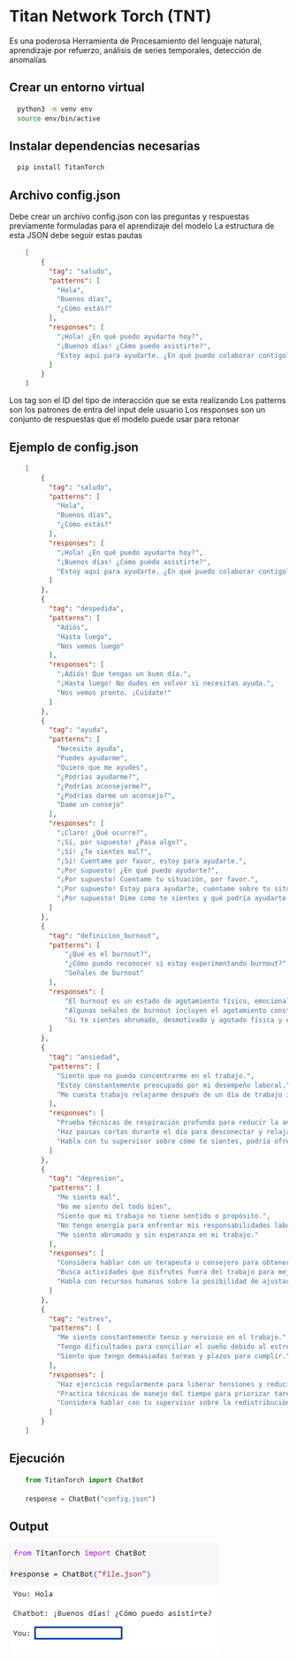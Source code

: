 
# Titan Network Torch (TNT)
Es una poderosa Herramienta de Procesamiento del lenguaje natural, aprendizaje por refuerzo, análisis de series temporales, detección de anomalías

## Crear un entorno virtual

```bash
  python3 -m venv env
  source env/bin/active
```


## Instalar dependencias necesarias

```bash
  pip install TitanTorch
```


## Archivo config.json

Debe crear un archivo config.json con las preguntas y respuestas previamente formuladas para el aprendizaje del modelo
La estructura de esta JSON debe seguir estas pautas

```json
	[
	    {
	      "tag": "saludo",
	      "patterns": [
	        "Hola",
	        "Buenos días",
	        "¿Cómo estás?"
	      ],
	      "responses": [
	        "¡Hola! ¿En qué puedo ayudarte hoy?",
	        "¡Buenos días! ¿Cómo puedo asistirte?",
	        "Estoy aquí para ayudarte. ¿En qué puedo colaborar contigo?"
	      ]
	    }
	]
```

Los tag son el ID del tipo de interacción que se esta realizando
Los patterns son los patrones de entra del input dele usuario
Los responses son un conjunto de respuestas que el modelo puede usar para retonar

## Ejemplo de config.json

```json
	[
	    {
	      "tag": "saludo",
	      "patterns": [
	        "Hola",
	        "Buenos días",
	        "¿Cómo estás?"
	      ],
	      "responses": [
	        "¡Hola! ¿En qué puedo ayudarte hoy?",
	        "¡Buenos días! ¿Cómo puedo asistirte?",
	        "Estoy aquí para ayudarte. ¿En qué puedo colaborar contigo?"
	      ]
	    },
	    {
	      "tag": "despedida",
	      "patterns": [
	        "Adiós",
	        "Hasta luego",
	        "Nos vemos luego"
	      ],
	      "responses": [
	        "¡Adiós! Que tengas un buen día.",
	        "¡Hasta luego! No dudes en volver si necesitas ayuda.",
	        "Nos vemos pronto. ¡Cuídate!"
	      ]
	    },
	    {
	      "tag": "ayuda",
	      "patterns": [
	        "Necesito ayuda",
	        "Puedes ayudarme",
	        "Quiero que me ayudes",
	        "¿Podrías ayudarme?",
	        "¿Podrías aconsejarme?",
	        "¿Podrías darme un aconsejo?",
	        "Dame un consejo"
	      ],
	      "responses": [
	        "¡Claro! ¿Qué ocurre?",
	        "¡Sí, por supuesto! ¿Pasa algo?",
	        "¡Sí! ¿Te sientes mal?",
	        "¡Sí! Cuentame por favor, estoy para ayudarte.",
	        "¡Por supuesto! ¿En qué puedo ayudarte?",
	        "¡Por supuesto! Cuentame tu situación, por favor.",
	        "¡Por supuesto! Estoy para ayudarte, cuéntame sobre tu situación.",
	        "¡Por supuesto! Dime como te sientes y qué podría ayudarte."
	      ]
	    },  
	    {
	      "tag": "definicion_burnout",
	      "patterns": [
	          "¿Qué es el burnout?",
	          "¿Cómo puedo reconocer si estoy experimentando burnout?",
	          "Señales de burnout"
	      ],
	      "responses": [
	          "El burnout es un estado de agotamiento físico, emocional y mental causado por el estrés crónico en el trabajo.",
	          "Algunas señales de burnout incluyen el agotamiento constante, la falta de motivación, la irritabilidad, el aislamiento social y la disminución del rendimiento laboral.",
	          "Si te sientes abrumado, desmotivado y agotado física y emocionalmente, es posible que estés experimentando burnout. Es importante buscar apoyo y tomar medidas para cuidar tu bienestar."
	      ]
	    },
	    {
	      "tag": "ansiedad",
	      "patterns": [
	        "Siento que no puedo concentrarme en el trabajo.",
	        "Estoy constantemente preocupado por mi desempeño laboral.",
	        "Me cuesta trabajo relajarme después de un día de trabajo intenso."
	      ],
	      "responses": [
	        "Prueba técnicas de respiración profunda para reducir la ansiedad.",
	        "Haz pausas cortas durante el día para desconectar y relajarte.",
	        "Habla con tu supervisor sobre cómo te sientes, podría ofrecerte apoyo adicional."
	      ]
	    },
	    {
	      "tag": "depresion",
	      "patterns": [
	        "Me siento mal",
	        "No me siento del todo bien",
	        "Siento que mi trabajo no tiene sentido o propósito.",
	        "No tengo energía para enfrentar mis responsabilidades laborales.",
	        "Me siento abrumado y sin esperanza en mi trabajo."
	      ],
	      "responses": [
	        "Considera hablar con un terapeuta o consejero para obtener apoyo emocional.",
	        "Busca actividades que disfrutes fuera del trabajo para mejorar tu estado de ánimo.",
	        "Habla con recursos humanos sobre la posibilidad de ajustar tu carga de trabajo si te sientes abrumado."
	      ]
	    },
	    {
	      "tag": "estres",
	      "patterns": [
	        "Me siento constantemente tenso y nervioso en el trabajo.",
	        "Tengo dificultades para conciliar el sueño debido al estrés laboral.",
	        "Siento que tengo demasiadas tareas y plazos para cumplir."
	      ],
	      "responses": [
	        "Haz ejercicio regularmente para liberar tensiones y reducir el estrés.",
	        "Practica técnicas de manejo del tiempo para priorizar tareas y evitar la sobrecarga.",
	        "Considera hablar con tu supervisor sobre la redistribución de tareas si te sientes abrumado."
	      ]
	    }
  	]
```

## Ejecución

```python
	from TitanTorch import ChatBot

	response = ChatBot("config.json")
```

## Output

![Output](resources/output.png)